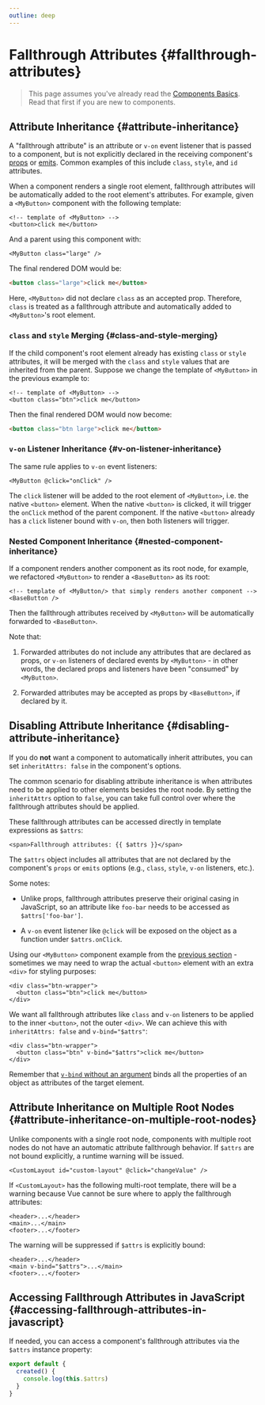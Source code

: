 ```yaml
---
outline: deep
---
```


# Fallthrough Attributes {#fallthrough-attributes}

> This page assumes you've already read the [Components Basics](/guide/essentials/component-basics). Read that first if you are new to components.

## Attribute Inheritance {#attribute-inheritance}

A "fallthrough attribute" is an attribute or `v-on` event listener that is passed to a component, but is not explicitly declared in the receiving component's [props](./props) or [emits](./events#declaring-emitted-events). Common examples of this include `class`, `style`, and `id` attributes.

When a component renders a single root element, fallthrough attributes will be automatically added to the root element's attributes. For example, given a `<MyButton>` component with the following template:

```vue-html
<!-- template of <MyButton> -->
<button>click me</button>
```

And a parent using this component with:

```vue-html
<MyButton class="large" />
```

The final rendered DOM would be:

```html
<button class="large">click me</button>
```

Here, `<MyButton>` did not declare `class` as an accepted prop. Therefore, `class` is treated as a fallthrough attribute and automatically added to `<MyButton>`'s root element.

### `class` and `style` Merging {#class-and-style-merging}

If the child component's root element already has existing `class` or `style` attributes, it will be merged with the `class` and `style` values that are inherited from the parent. Suppose we change the template of `<MyButton>` in the previous example to:

```vue-html
<!-- template of <MyButton> -->
<button class="btn">click me</button>
```

Then the final rendered DOM would now become:

```html
<button class="btn large">click me</button>
```

### `v-on` Listener Inheritance {#v-on-listener-inheritance}

The same rule applies to `v-on` event listeners:

```vue-html
<MyButton @click="onClick" />
```

The `click` listener will be added to the root element of `<MyButton>`, i.e. the native `<button>` element. When the native `<button>` is clicked, it will trigger the `onClick` method of the parent component. If the native `<button>` already has a `click` listener bound with `v-on`, then both listeners will trigger.

### Nested Component Inheritance {#nested-component-inheritance}

If a component renders another component as its root node, for example, we refactored `<MyButton>` to render a `<BaseButton>` as its root:

```vue-html
<!-- template of <MyButton/> that simply renders another component -->
<BaseButton />
```

Then the fallthrough attributes received by `<MyButton>` will be automatically forwarded to `<BaseButton>`.

Note that:

1. Forwarded attributes do not include any attributes that are declared as props, or `v-on` listeners of declared events by `<MyButton>` - in other words, the declared props and listeners have been "consumed" by `<MyButton>`.

2. Forwarded attributes may be accepted as props by `<BaseButton>`, if declared by it.

## Disabling Attribute Inheritance {#disabling-attribute-inheritance}

If you do **not** want a component to automatically inherit attributes, you can set `inheritAttrs: false` in the component's options.


The common scenario for disabling attribute inheritance is when attributes need to be applied to other elements besides the root node. By setting the `inheritAttrs` option to `false`, you can take full control over where the fallthrough attributes should be applied.

These fallthrough attributes can be accessed directly in template expressions as `$attrs`:

```vue-html
<span>Fallthrough attributes: {{ $attrs }}</span>
```

The `$attrs` object includes all attributes that are not declared by the component's `props` or `emits` options (e.g., `class`, `style`, `v-on` listeners, etc.).

Some notes:

- Unlike props, fallthrough attributes preserve their original casing in JavaScript, so an attribute like `foo-bar` needs to be accessed as `$attrs['foo-bar']`.

- A `v-on` event listener like `@click` will be exposed on the object as a function under `$attrs.onClick`.

Using our `<MyButton>` component example from the [previous section](#attribute-inheritance) - sometimes we may need to wrap the actual `<button>` element with an extra `<div>` for styling purposes:

```vue-html
<div class="btn-wrapper">
  <button class="btn">click me</button>
</div>
```

We want all fallthrough attributes like `class` and `v-on` listeners to be applied to the inner `<button>`, not the outer `<div>`. We can achieve this with `inheritAttrs: false` and `v-bind="$attrs"`:

```vue-html{2}
<div class="btn-wrapper">
  <button class="btn" v-bind="$attrs">click me</button>
</div>
```

Remember that [`v-bind` without an argument](/guide/essentials/template-syntax#dynamically-binding-multiple-attributes) binds all the properties of an object as attributes of the target element.

## Attribute Inheritance on Multiple Root Nodes {#attribute-inheritance-on-multiple-root-nodes}

Unlike components with a single root node, components with multiple root nodes do not have an automatic attribute fallthrough behavior. If `$attrs` are not bound explicitly, a runtime warning will be issued.

```vue-html
<CustomLayout id="custom-layout" @click="changeValue" />
```

If `<CustomLayout>` has the following multi-root template, there will be a warning because Vue cannot be sure where to apply the fallthrough attributes:

```vue-html
<header>...</header>
<main>...</main>
<footer>...</footer>
```

The warning will be suppressed if `$attrs` is explicitly bound:

```vue-html{2}
<header>...</header>
<main v-bind="$attrs">...</main>
<footer>...</footer>
```

## Accessing Fallthrough Attributes in JavaScript {#accessing-fallthrough-attributes-in-javascript}


<div class="options-api">

If needed, you can access a component's fallthrough attributes via the `$attrs` instance property:

```js
export default {
  created() {
    console.log(this.$attrs)
  }
}
```

</div>
